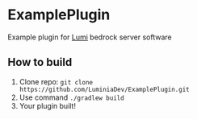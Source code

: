 # ExamplePlugin

Example plugin for [Lumi](https://github.com/KoshakMineDEV/Lumi) bedrock server software

## How to build
1. Clone repo: `git clone https://github.com/LuminiaDev/ExamplePlugin.git`
2. Use command `./gradlew build`
3. Your plugin built!